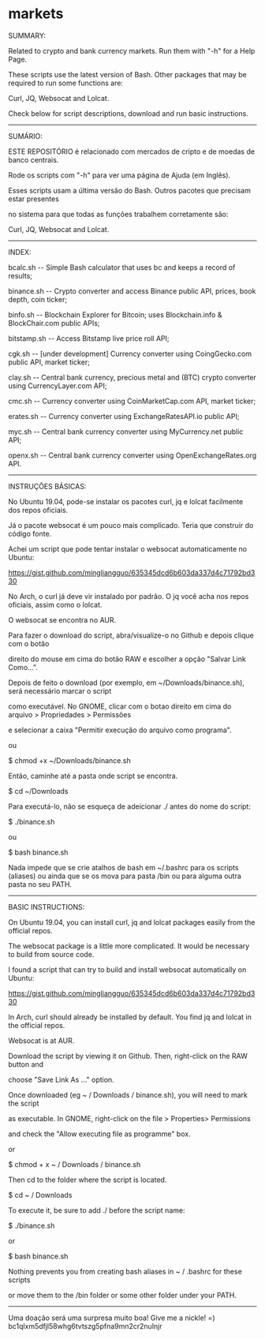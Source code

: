 # markets
SUMMARY:

Related to crypto and bank currency markets. Run them with "-h" for a Help Page.

These scripts use the latest version of Bash. Other packages that may be required to run some functions are:

Curl, JQ, Websocat and Lolcat.

Check below for script descriptions, download and run basic instructions.

-------------------------------------------------------------------------------------------------

SUMÁRIO:

ESTE REPOSITÓRIO é relacionado com mercados de cripto e de moedas de banco centrais.

Rode os scripts com "-h" para ver uma página de Ajuda (em Inglês).

Esses scripts usam a última versão do Bash. Outros pacotes que precisam estar presentes

no sistema para que todas as funções trabalhem corretamente são:

Curl, JQ, Websocat and Lolcat.

-------------------------------------------------------------------------------------------------

INDEX:

bcalc.sh -- Simple Bash calculator that uses bc and keeps a record of results;

binance.sh -- Crypto converter and access Binance public API, prices, book depth, coin ticker;

binfo.sh -- Blockchain Explorer for Bitcoin; uses Blockchain.info & BlockChair.com public APIs;

bitstamp.sh -- Access Bitstamp live price roll API;

cgk.sh -- [under development] Currency converter using CoingGecko.com public API, market ticker;

clay.sh -- Central bank currency, precious metal and (BTC) crypto converter using CurrencyLayer.com API;

cmc.sh -- Currency converter using CoinMarketCap.com API, market ticker;

erates.sh -- Currency converter using ExchangeRatesAPI.io public API;

myc.sh -- Central bank currency converter using MyCurrency.net public API;

openx.sh -- Central bank currency converter using OpenExchangeRates.org API.

-------------------------------------------------------------------------------------------------

INSTRUÇÕES BÁSICAS:

No Ubuntu 19.04, pode-se instalar os pacotes curl, jq e lolcat facilmente dos repos oficiais.

Já o pacote websocat é um pouco mais complicado. Teria que construir do código fonte.

Achei um script que pode tentar instalar o websocat automaticamente no Ubuntu:

https://gist.github.com/mingliangguo/635345dcd6b603da337d4c71792bd330


No Arch, o curl já deve vir instalado por padrão. O jq você acha nos repos oficiais, assim como o lolcat.

O websocat se encontra no AUR.


Para fazer o download do script, abra/visualize-o no Github e depois clique com o botão

direito do mouse em cima do botão RAW e escolher a opção "Salvar Link Como...".

Depois de feito o download (por exemplo, em ~/Downloads/binance.sh), será necessário marcar o script

como executável. No GNOME, clicar com o botao direito em cima do arquivo > Propriedades > Permissões 

e selecionar a caixa "Permitir execução do arquivo como programa".

ou

$ chmod +x ~/Downloads/binance.sh

Então, caminhe até a pasta onde script se encontra.

$ cd ~/Downloads


Para executá-lo, não se esqueça de adeicionar ./ antes do nome do script:

$ ./binance.sh

ou

$ bash binance.sh


Nada impede que se crie atalhos de bash em ~/.bashrc para os scripts (aliases)
ou ainda que se os mova para pasta /bin ou para alguma outra pasta no seu PATH.

-------------------------------------------------------------------------------------------------

BASIC INSTRUCTIONS:

On Ubuntu 19.04, you can install curl, jq and lolcat packages easily from the official repos.

The websocat package is a little more complicated. It would be necessary to build from source code.

I found a script that can try to build and install websocat automatically on Ubuntu:

https://gist.github.com/mingliangguo/635345dcd6b603da337d4c71792bd330


In Arch, curl should already be installed by default. You find jq and lolcat in the official repos.

Websocat is at AUR.


Download the script by viewing it on Github. Then, right-click on the RAW button and

choose "Save Link As ..." option.


Once downloaded (eg ~ / Downloads / binance.sh), you will need to mark the script

as executable. In GNOME, right-click on the file > Properties> Permissions

and check the "Allow executing file as programme" box.

or

$ chmod + x ~ / Downloads / binance.sh


Then cd to the folder where the script is located.

$ cd ~ / Downloads


To execute it, be sure to add ./ before the script name:

$ ./binance.sh

or

$ bash binance.sh


Nothing prevents you from creating bash aliases in ~ / .bashrc for these scripts

or move them to the /bin folder or some other folder under your PATH.

-------------------------------------------------------------------------------------------------
Uma doação será uma surpresa muito boa!
	Give me a nickle! =)
          bc1qlxm5dfjl58whg6tvtszg5pfna9mn2cr2nulnjr

